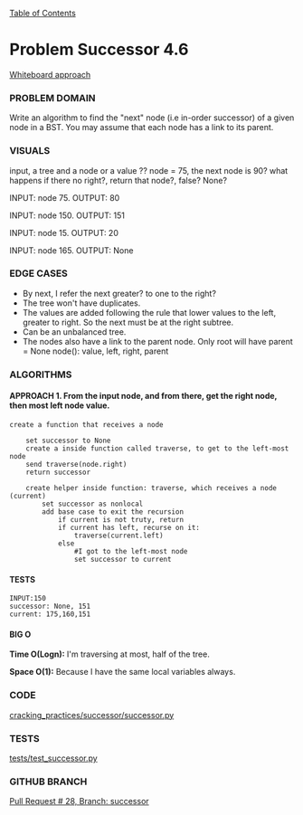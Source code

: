 [Table of Contents](../../README.md)


# Problem Successor 4.6

[Whiteboard approach](https://docs.google.com/document/d/1T5yDSShFOiUkRoYeFtC3wpJQeGdja-DcFpLNrUFMu_Y/edit?usp=sharing)

### PROBLEM DOMAIN
Write an algorithm to find the "next" node (i.e in-order successor) of a given node in a BST. You may assume that each node has a link to its parent.


### VISUALS
input, a tree and a node or a value ??
node = 75, the next node is 90?
what happens if there no right?, return that node?, false? None?

INPUT: node 75.
OUTPUT: 80

INPUT: node 150.
OUTPUT: 151

INPUT: node 15.
OUTPUT: 20

INPUT: node 165.
OUTPUT: None



### EDGE CASES
- By next, I refer the next greater? to one to the right?
- The tree won't have duplicates.
- The values are added following the rule that lower values to the left, greater to right. So the next must be at the right subtree.
- Can be an unbalanced tree.
- The nodes also have a link to the parent node. Only root will have parent = None
	node(): value, left, right, parent


### ALGORITHMS

#### APPROACH 1. From the input node, and from there, get the right node, then most left node value.
```
create a function that receives a node

	set successor to None
	create a inside function called traverse, to get to the left-most node
	send traverse(node.right)
	return successor

	create helper inside function: traverse, which receives a node (current)
		set successor as nonlocal
		add base case to exit the recursion
			if current is not truty, return
			if current has left, recurse on it:
				traverse(current.left)
			else
				#I got to the left-most node
				set successor to current

```


#### TESTS
```
INPUT:150
successor: None, 151
current: 175,160,151
```


#### BIG O
**Time O(Logn):** I'm traversing at most, half of the tree.

**Space O(1):** Because I have the same local variables always.

### CODE
[cracking_practices/successor/successor.py](successor.py)


### TESTS
[tests/test_successor.py](../../tests/test_successor.py)

### GITHUB BRANCH

[Pull Request # 28, Branch: successor](https://github.com/ilealm/cracking-practices/pull/28)
